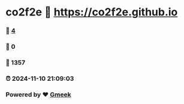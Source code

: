 # co2f2e :link: https://co2f2e.github.io 
### :page_facing_up: [4](https://co2f2e.github.io/tag.html) 
### :speech_balloon: 0 
### :hibiscus: 1357 
### :alarm_clock: 2024-11-10 21:09:03 
### Powered by :heart: [Gmeek](https://github.com/Meekdai/Gmeek)
